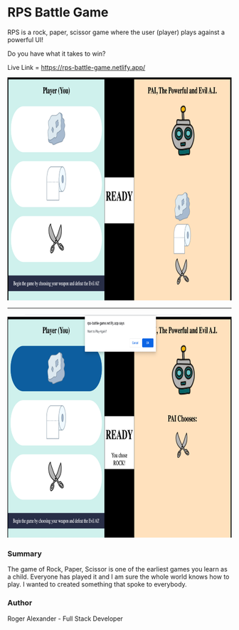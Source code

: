 # RPS Battle Game

RPS is a rock, paper, scissor game where the user (player) plays against a powerful UI! 

Do you have what it takes to win?

Live Link = https://rps-battle-game.netlify.app/

<img src="images/one.png" width="600" height="500" />
<hr />
<img src="images/two.png" width="600" height="500" />

<h3>Summary</h3>
  
The game of Rock, Paper, Scissor is one of the earliest games you learn as a child. Everyone has played it and I am sure the whole world knows how to play. I wanted to created something that spoke to everybody.

<h3>Author</h3>

Roger Alexander - Full Stack Developer 

